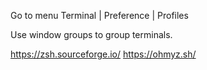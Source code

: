 Go to menu Terminal | Preference | Profiles

Use window groups to group terminals.

https://zsh.sourceforge.io/
https://ohmyz.sh/

